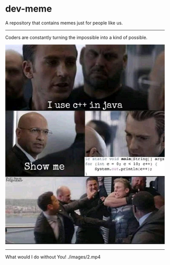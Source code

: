# dev-meme
A repository that contains memes just for people like us.

-------------------------------------
Coders are constantly turning the impossible into a kind of possible.

![](./images/1.jpg)

-------------------------------------
What would I do without You!
./images/2.mp4

